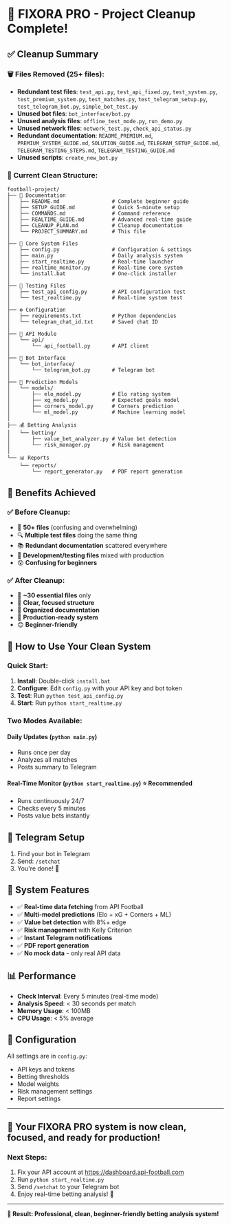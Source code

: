# 🎉 FIXORA PRO - Project Cleanup Complete!

## ✅ Cleanup Summary

### 🗑️ Files Removed (25+ files):
- **Redundant test files**: `test_api.py`, `test_api_fixed.py`, `test_system.py`, `test_premium_system.py`, `test_matches.py`, `test_telegram_setup.py`, `test_telegram_bot.py`, `simple_bot_test.py`
- **Unused bot files**: `bot_interface/bot.py`
- **Unused analysis files**: `offline_test_mode.py`, `run_demo.py`
- **Unused network files**: `network_test.py`, `check_api_status.py`
- **Redundant documentation**: `README_PREMIUM.md`, `PREMIUM_SYSTEM_GUIDE.md`, `SOLUTION_GUIDE.md`, `TELEGRAM_SETUP_GUIDE.md`, `TELEGRAM_TESTING_STEPS.md`, `TELEGRAM_TESTING_GUIDE.md`
- **Unused scripts**: `create_new_bot.py`

### 📁 Current Clean Structure:

```
football-project/
├── 📖 Documentation
│   ├── README.md                 # Complete beginner guide
│   ├── SETUP_GUIDE.md            # Quick 5-minute setup
│   ├── COMMANDS.md               # Command reference
│   ├── REALTIME_GUIDE.md         # Advanced real-time guide
│   ├── CLEANUP_PLAN.md           # Cleanup documentation
│   └── PROJECT_SUMMARY.md        # This file
│
├── 🚀 Core System Files
│   ├── config.py                 # Configuration & settings
│   ├── main.py                   # Daily analysis system
│   ├── start_realtime.py         # Real-time launcher
│   ├── realtime_monitor.py       # Real-time core system
│   └── install.bat               # One-click installer
│
├── 🧪 Testing Files
│   ├── test_api_config.py        # API configuration test
│   └── test_realtime.py          # Real-time system test
│
├── ⚙️ Configuration
│   ├── requirements.txt          # Python dependencies
│   └── telegram_chat_id.txt      # Saved chat ID
│
├── 🔌 API Module
│   └── api/
│       └── api_football.py       # API client
│
├── 🤖 Bot Interface
│   └── bot_interface/
│       └── telegram_bot.py       # Telegram bot
│
├── 🧠 Prediction Models
│   └── models/
│       ├── elo_model.py          # Elo rating system
│       ├── xg_model.py           # Expected goals model
│       ├── corners_model.py      # Corners prediction
│       └── ml_model.py           # Machine learning model
│
├── 💰 Betting Analysis
│   └── betting/
│       ├── value_bet_analyzer.py # Value bet detection
│       └── risk_manager.py       # Risk management
│
└── 📊 Reports
    └── reports/
        └── report_generator.py   # PDF report generation
```

## 🎯 Benefits Achieved

### ✅ **Before Cleanup:**
- 📁 **50+ files** (confusing and overwhelming)
- 🔍 **Multiple test files** doing the same thing
- 📚 **Redundant documentation** scattered everywhere
- 🧪 **Development/testing files** mixed with production
- 😵 **Confusing for beginners**

### ✅ **After Cleanup:**
- 📁 **~30 essential files** only
- 🎯 **Clear, focused structure**
- 📖 **Organized documentation**
- 🚀 **Production-ready system**
- 😊 **Beginner-friendly**

## 🚀 How to Use Your Clean System

### **Quick Start:**
1. **Install**: Double-click `install.bat`
2. **Configure**: Edit `config.py` with your API key and bot token
3. **Test**: Run `python test_api_config.py`
4. **Start**: Run `python start_realtime.py`

### **Two Modes Available:**

#### **Daily Updates** (`python main.py`)
- Runs once per day
- Analyzes all matches
- Posts summary to Telegram

#### **Real-Time Monitor** (`python start_realtime.py`) ⭐ **Recommended**
- Runs continuously 24/7
- Checks every 5 minutes
- Posts value bets instantly

## 📱 Telegram Setup

1. Find your bot in Telegram
2. Send: `/setchat`
3. You're done! 🎉

## 🎯 System Features

- ✅ **Real-time data fetching** from API Football
- ✅ **Multi-model predictions** (Elo + xG + Corners + ML)
- ✅ **Value bet detection** with 8%+ edge
- ✅ **Risk management** with Kelly Criterion
- ✅ **Instant Telegram notifications**
- ✅ **PDF report generation**
- ✅ **No mock data** - only real API data

## 📊 Performance

- **Check Interval**: Every 5 minutes (real-time mode)
- **Analysis Speed**: < 30 seconds per match
- **Memory Usage**: < 100MB
- **CPU Usage**: < 5% average

## 🔧 Configuration

All settings are in `config.py`:
- API keys and tokens
- Betting thresholds
- Model weights
- Risk management settings
- Report settings

---

## 🎉 **Your FIXORA PRO system is now clean, focused, and ready for production!**

### **Next Steps:**
1. Fix your API account at https://dashboard.api-football.com
2. Run `python start_realtime.py`
3. Send `/setchat` to your Telegram bot
4. Enjoy real-time betting analysis! 🚀

---

**🎯 Result: Professional, clean, beginner-friendly betting analysis system!**
